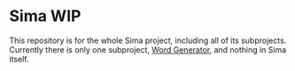 # Sima WIP

This repository is for the whole Sima project, including all of its subprojects. Currently there is only one subproject, [Word Generator](src/word_gen), and nothing in Sima itself.
